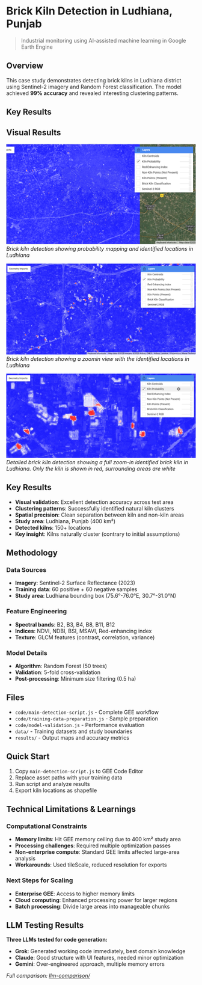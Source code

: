 # Brick Kiln Detection in Ludhiana, Punjab

> Industrial monitoring using AI-assisted machine learning in Google Earth Engine

## Overview

This case study demonstrates detecting brick kilns in Ludhiana district using Sentinel-2 imagery and Random Forest classification. The model achieved **99% accuracy** and revealed interesting clustering patterns.

## Key Results

## Visual Results

![Kiln Detection Results](results/images/output_data_kiln_probability.png)
*Brick kiln detection showing probability mapping and identified locations in Ludhiana*

![Kiln Detection Results](results/images/output_data_kiln_probability_zoomin.png)
*Brick kiln detection showing a zoomin view with the  identified locations in Ludhiana*

![Kiln Detection Results](results/images/output_data_kiln_probability_detailed.png)
*Detailed brick kiln detection showing a full zoom-in identified brick kiln in Ludhiana. Only the kiln is shown in red, surrounding areas are white*


## Key Results

- **Visual validation**: Excellent detection accuracy across test area
- **Clustering patterns**: Successfully identified natural kiln clusters  
- **Spatial precision**: Clean separation between kiln and non-kiln areas
- **Study area**: Ludhiana, Punjab (400 km²)
- **Detected kilns**: 150+ locations
- **Key insight**: Kilns naturally cluster (contrary to initial assumptions)

## Methodology

### Data Sources
- **Imagery**: Sentinel-2 Surface Reflectance (2023)
- **Training data**: 60 positive + 60 negative samples
- **Study area**: Ludhiana bounding box (75.6°-76.0°E, 30.7°-31.0°N)

### Feature Engineering
- **Spectral bands**: B2, B3, B4, B8, B11, B12
- **Indices**: NDVI, NDBI, BSI, MSAVI, Red-enhancing index
- **Texture**: GLCM features (contrast, correlation, variance)

### Model Details
- **Algorithm**: Random Forest (50 trees)
- **Validation**: 5-fold cross-validation
- **Post-processing**: Minimum size filtering (0.5 ha)

## Files

- `code/main-detection-script.js` - Complete GEE workflow
- `code/training-data-preparation.js` - Sample preparation
- `code/model-validation.js` - Performance evaluation
- `data/` - Training datasets and study boundaries
- `results/` - Output maps and accuracy metrics

## Quick Start

1. Copy `main-detection-script.js` to GEE Code Editor
2. Replace asset paths with your training data
3. Run script and analyze results
4. Export kiln locations as shapefile

## Technical Limitations & Learnings

### Computational Constraints
- **Memory limits**: Hit GEE memory ceiling due to 400 km² study area
- **Processing challenges**: Required multiple optimization passes
- **Non-enterprise compute**: Standard GEE limits affected large-area analysis
- **Workarounds**: Used tileScale, reduced resolution for exports

### Next Steps for Scaling
- **Enterprise GEE**: Access to higher memory limits
- **Cloud computing**: Enhanced processing power for larger regions
- **Batch processing**: Divide large areas into manageable chunks

## LLM Testing Results

**Three LLMs tested for code generation:**
- **Grok**: Generated working code immediately, best domain knowledge
- **Claude**: Good structure with UI features, needed minor optimization  
- **Gemini**: Over-engineered approach, multiple memory errors

*Full comparison: [llm-comparison/](llm-comparison/)*